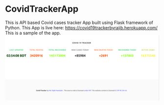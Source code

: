# CovidTrackerApp
This is API based Covid cases tracker App built using Flask framework of Python. This App is live here: https://covid19trackerbyrajib.herokuapp.com/
This is a sample of the app.
<img src = "sample.png"> 
